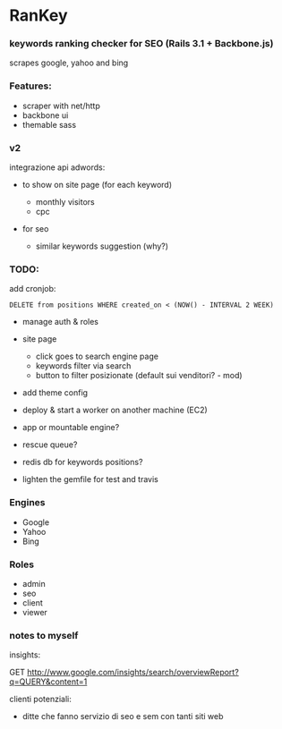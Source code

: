 # RanKey

### keywords ranking checker for SEO (Rails 3.1 + Backbone.js)

scrapes google, yahoo and bing 

### Features:

- scraper with net/http 
- backbone ui
- themable sass

### v2

integrazione api adwords:

- to show on site page (for each keyword)
  - monthly visitors 
  - cpc

- for seo
  - similar keywords suggestion (why?)

### TODO:

add cronjob:       

    DELETE from positions WHERE created_on < (NOW() - INTERVAL 2 WEEK)      


- manage auth & roles

- site page
  - click goes to search engine page
  - keywords filter via search
  - button to filter posizionate (default sui venditori? - mod)
- add theme config 
- deploy & start a worker on another machine (EC2) 
- app or mountable engine?
- rescue queue?
- redis db for keywords positions?

- lighten the gemfile for test and travis

### Engines

- Google
- Yahoo
- Bing

### Roles

- admin
- seo
- client
- viewer



### notes to myself

insights:

GET http://www.google.com/insights/search/overviewReport?q=QUERY&content=1


clienti potenziali:

- ditte che fanno servizio di seo e sem con tanti siti web 




